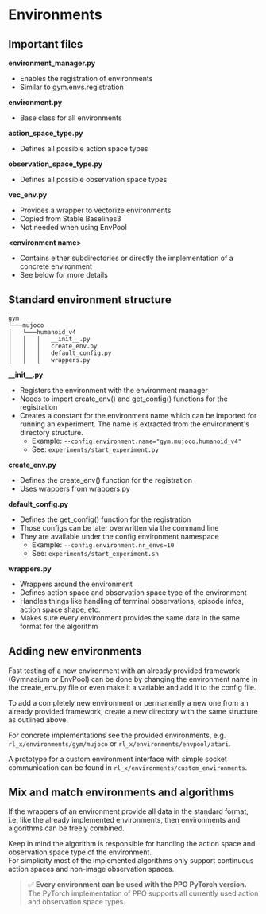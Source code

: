 # Environments


## Important files
**environment_manager.py**
- Enables the registration of environments
- Similar to gym.envs.registration

**environment.py**
- Base class for all environments

**action_space_type.py**
- Defines all possible action space types

**observation_space_type.py**
- Defines all possible observation space types

**vec_env.py**
- Provides a wrapper to vectorize environments
- Copied from Stable Baselines3
- Not needed when using EnvPool

**\<environment name\>**
- Contains either subdirectories or directly the implementation of a concrete environment
- See below for more details


## Standard environment structure
```
gym
└───mujoco
│   └───humanoid_v4
│   │   │   __init__.py
│   │   │   create_env.py
│   │   │   default_config.py
│   │   │   wrappers.py
```

**\_\_init__.py**
- Registers the environment with the environment manager
- Needs to import create_env() and get_config() functions for the registration
- Creates a constant for the environment name which can be imported for running an experiment. The name is extracted from the environment's directory structure.
    - Example: ```--config.environment.name="gym.mujoco.humanoid_v4"```
    - See: ```experiments/start_experiment.py```

**create_env.py**
- Defines the create_env() function for the registration
- Uses wrappers from wrappers.py

**default_config.py**
- Defines the get_config() function for the registration
- Those configs can be later overwritten via the command line
- They are available under the config.environment namespace
    - Example: ```--config.environment.nr_envs=10```
    - See: ```experiments/start_experiment.sh```

**wrappers.py**
- Wrappers around the environment
- Defines action space and observation space type of the environment
- Handles things like handling of terminal observations, episode infos, action space shape, etc.
- Makes sure every environment provides the same data in the same format for the algorithm


## Adding new environments
Fast testing of a new environment with an already provided framework (Gymnasium or EnvPool) can be done by changing the environment name in the create_env.py file or even make it a variable and add it to the config file.

To add a completely new environment or permanently a new one from an already provided framework, create a new directory with the same structure as outlined above.

For concrete implementations see the provided environments, e.g. ```rl_x/environments/gym/mujoco``` or ```rl_x/environments/envpool/atari```.

A prototype for a custom environment interface with simple socket communication can be found in ```rl_x/environments/custom_environments```.


## Mix and match environments and algorithms
If the wrappers of an environment provide all data in the standard format, i.e. like the already implemented environments, then environments and algorithms can be freely combined.  

Keep in mind the algorithm is responsible for handling the action space and observation space type of the environment.  
For simplicity most of the implemented algorithms only support continuous action spaces and non-image observation spaces.  

> ✅ **Every environment can be used with the PPO PyTorch version.** The PyTorch implementation of PPO supports all currently used action and observation space types.
